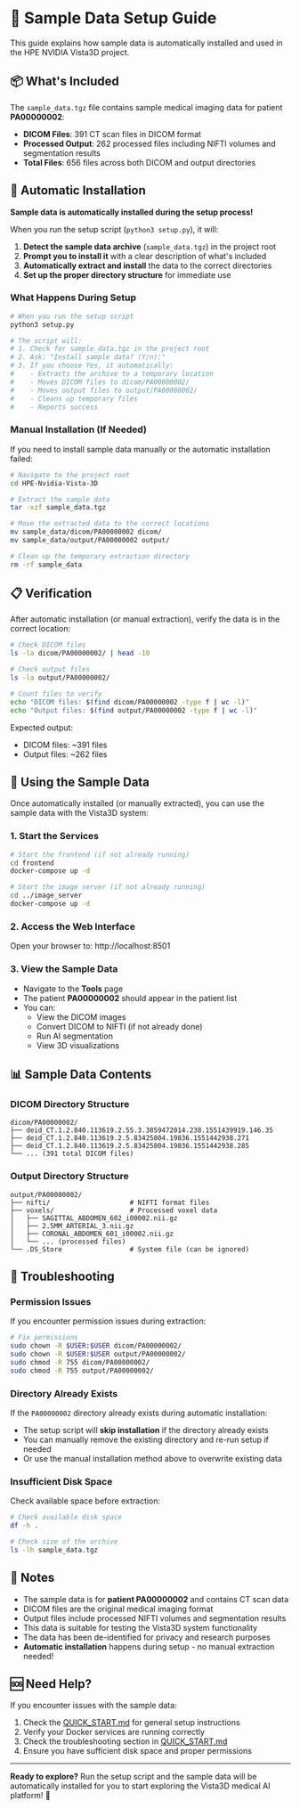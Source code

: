 # 📁 Sample Data Setup Guide

This guide explains how sample data is automatically installed and used in the HPE NVIDIA Vista3D project.

## 📦 What's Included

The `sample_data.tgz` file contains sample medical imaging data for patient **PA00000002**:

- **DICOM Files**: 391 CT scan files in DICOM format
- **Processed Output**: 262 processed files including NIFTI volumes and segmentation results
- **Total Files**: 656 files across both DICOM and output directories

## 🚀 Automatic Installation

**Sample data is automatically installed during the setup process!**

When you run the setup script (`python3 setup.py`), it will:

1. **Detect the sample data archive** (`sample_data.tgz`) in the project root
2. **Prompt you to install it** with a clear description of what's included
3. **Automatically extract and install** the data to the correct directories
4. **Set up the proper directory structure** for immediate use

### What Happens During Setup

```bash
# When you run the setup script
python3 setup.py

# The script will:
# 1. Check for sample_data.tgz in the project root
# 2. Ask: "Install sample data? (Y/n):"
# 3. If you choose Yes, it automatically:
#    - Extracts the archive to a temporary location
#    - Moves DICOM files to dicom/PA00000002/
#    - Moves output files to output/PA00000002/
#    - Cleans up temporary files
#    - Reports success
```

### Manual Installation (If Needed)

If you need to install sample data manually or the automatic installation failed:

```bash
# Navigate to the project root
cd HPE-Nvidia-Vista-3D

# Extract the sample data
tar -xzf sample_data.tgz

# Move the extracted data to the correct locations
mv sample_data/dicom/PA00000002 dicom/
mv sample_data/output/PA00000002 output/

# Clean up the temporary extraction directory
rm -rf sample_data
```

## 📋 Verification

After automatic installation (or manual extraction), verify the data is in the correct location:

```bash
# Check DICOM files
ls -la dicom/PA00000002/ | head -10

# Check output files
ls -la output/PA00000002/

# Count files to verify
echo "DICOM files: $(find dicom/PA00000002 -type f | wc -l)"
echo "Output files: $(find output/PA00000002 -type f | wc -l)"
```

Expected output:
- DICOM files: ~391 files
- Output files: ~262 files

## 🎯 Using the Sample Data

Once automatically installed (or manually extracted), you can use the sample data with the Vista3D system:

### 1. Start the Services

```bash
# Start the frontend (if not already running)
cd frontend
docker-compose up -d

# Start the image server (if not already running)
cd ../image_server
docker-compose up -d
```

### 2. Access the Web Interface

Open your browser to: http://localhost:8501

### 3. View the Sample Data

- Navigate to the **Tools** page
- The patient **PA00000002** should appear in the patient list
- You can:
  - View the DICOM images
  - Convert DICOM to NIFTI (if not already done)
  - Run AI segmentation
  - View 3D visualizations

## 📊 Sample Data Contents

### DICOM Directory Structure
```
dicom/PA00000002/
├── deid_CT.1.2.840.113619.2.55.3.3859472014.238.1551439919.146.35
├── deid_CT.1.2.840.113619.2.5.83425804.19836.1551442938.271
├── deid_CT.1.2.840.113619.2.5.83425804.19836.1551442938.285
└── ... (391 total DICOM files)
```

### Output Directory Structure
```
output/PA00000002/
├── nifti/                    # NIFTI format files
├── voxels/                   # Processed voxel data
│   ├── SAGITTAL_ABDOMEN_602_i00002.nii.gz
│   ├── 2.5MM_ARTERIAL_3.nii.gz
│   ├── CORONAL_ABDOMEN_601_i00002.nii.gz
│   └── ... (processed files)
└── .DS_Store                 # System file (can be ignored)
```

## 🔧 Troubleshooting

### Permission Issues
If you encounter permission issues during extraction:

```bash
# Fix permissions
sudo chown -R $USER:$USER dicom/PA00000002/
sudo chown -R $USER:$USER output/PA00000002/
sudo chmod -R 755 dicom/PA00000002/
sudo chmod -R 755 output/PA00000002/
```

### Directory Already Exists
If the `PA00000002` directory already exists during automatic installation:

- The setup script will **skip installation** if the directory already exists
- You can manually remove the existing directory and re-run setup if needed
- Or use the manual installation method above to overwrite existing data

### Insufficient Disk Space
Check available space before extraction:

```bash
# Check available disk space
df -h .

# Check size of the archive
ls -lh sample_data.tgz
```

## 📝 Notes

- The sample data is for **patient PA00000002** and contains CT scan data
- DICOM files are the original medical imaging format
- Output files include processed NIFTI volumes and segmentation results
- This data is suitable for testing the Vista3D system functionality
- The data has been de-identified for privacy and research purposes
- **Automatic installation** happens during setup - no manual extraction needed!

## 🆘 Need Help?

If you encounter issues with the sample data:

1. Check the [QUICK_START.md](../QUICK_START.md) for general setup instructions
2. Verify your Docker services are running correctly
3. Check the troubleshooting section in [QUICK_START.md](../QUICK_START.md)
4. Ensure you have sufficient disk space and proper permissions

---

**Ready to explore?** Run the setup script and the sample data will be automatically installed for you to start exploring the Vista3D medical AI platform! 🚀
